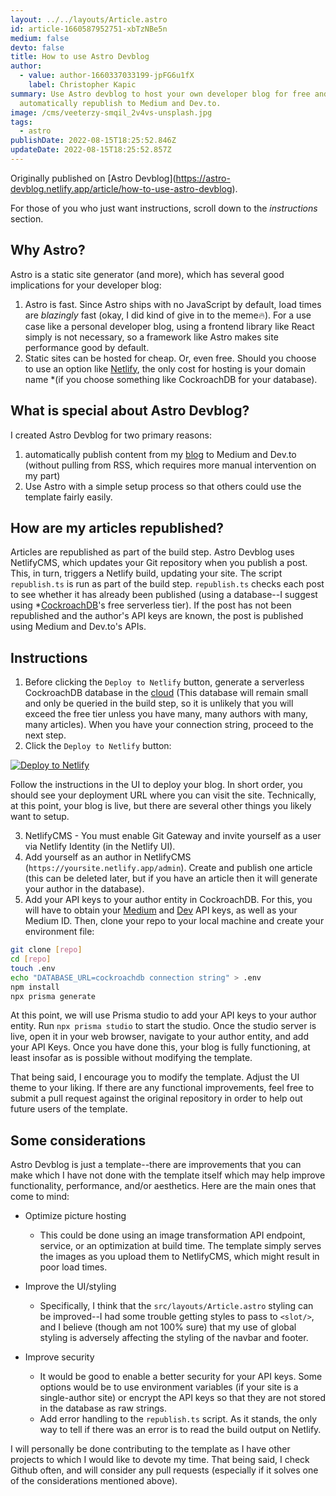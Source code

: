 ```yaml
---
layout: ../../layouts/Article.astro
id: article-1660587952751-xbTzNBe5n
medium: false
devto: false
title: How to use Astro Devblog
author:
  - value: author-1660337033199-jpFG6u1fX
    label: Christopher Kapic
summary: Use Astro devblog to host your own developer blog for free and
  automatically republish to Medium and Dev.to.
image: /cms/veeterzy-smqil_2v4vs-unsplash.jpg
tags:
  - astro
publishDate: 2022-08-15T18:25:52.846Z
updateDate: 2022-08-15T18:25:52.857Z
---
```

Originally published on \[Astro Devblog](https://astro-devblog.netlify.app/article/how-to-use-astro-devblog).

For those of you who just want instructions, scroll down to the *instructions* section.

## Why Astro?

Astro is a static site generator (and more), which has several good implications for your developer blog:

1. Astro is fast. Since Astro ships with no JavaScript by default, load times are *blazingly* fast (okay, I did kind of give in to the meme🔥). For a use case like a personal developer blog, using a frontend library like React simply is not necessary, so a framework like Astro makes site performance good by default.
2. Static sites can be hosted for cheap. Or, even free. Should you choose to use an option like [Netlify](https://netlify.com/), the only cost for hosting is your domain name *(if you choose something like CockroachDB for your database).

## What is special about Astro Devblog?

I created Astro Devblog for two primary reasons:

1. automatically publish content from my [blog](https://christopherkapic.com/) to Medium and Dev.to (without pulling from RSS, which requires more manual intervention on my part)
2. Use Astro with a simple setup process so that others could use the template fairly easily.

## How are my articles republished?

Articles are republished as part of the build step. Astro Devblog uses NetlifyCMS, which updates your Git repository when you publish a post. This, in turn, triggers a Netlify build, updating your site. The script `republish.ts` is run as part of the build step. `republish.ts` checks each post to see whether it has already been published (using a database--I suggest using *[CockroachDB](https://cockroachlabs.com)'s free serverless tier). If the post has not been republished and the author's API keys are known, the post is published using Medium and Dev.to's APIs.

## Instructions

1. Before clicking the `Deploy to Netlify` button, generate a serverless CockroachDB database in the [cloud](https://cockroachlabs.cloud/) (This database will remain small and only be queried in the build step, so it is unlikely that you will exceed the free tier unless you have many, many authors with many, many articles). When you have your connection string, proceed to the next step.
2. Click the `Deploy to Netlify` button:

<a href="https://app.netlify.com/start/deploy?repository=https://github.com/christopher-kapic/astro-devblog"><img src="https://www.netlify.com/img/deploy/button.svg" alt="Deploy to Netlify"></a>

Follow the instructions in the UI to deploy your blog. In short order, you should see your deployment URL where you can visit the site. Technically, at this point, your blog is live, but there are several other things you likely want to setup.

3. NetlifyCMS - You must enable Git Gateway and invite yourself as a user via Netlify Identity (in the Netlify UI).
4. Add yourself as an author in NetlifyCMS (`https://yoursite.netlify.app/admin`). Create and publish one article (this can be deleted later, but if you have an article then it will generate your author in the database).
5. Add your API keys to your author entity in CockroachDB. For this, you will have to obtain your [Medium](https://medium.com/) and [Dev](https://dev.to) API keys, as well as your Medium ID. Then, clone your repo to your local machine and create your environment file:

```bash
git clone [repo]
cd [repo]
touch .env
echo "DATABASE_URL=cockroachdb connection string" > .env
npm install
npx prisma generate
```

At this point, we will use Prisma studio to add your API keys to your author entity. Run `npx prisma studio` to start the studio. Once the studio server is live, open it in your web browser, navigate to your author entity, and add your API Keys. Once you have done this, your blog is fully functioning, at least insofar as is possible without modifying the template.

That being said, I encourage you to modify the template. Adjust the UI theme to your liking. If there are any functional improvements, feel free to submit a pull request against the original repository in order to help out future users of the template.

## Some considerations

Astro Devblog is just a template--there are improvements that you can make which I have not done with the template itself which may help improve functionality, performance, and/or aesthetics. Here are the main ones that come to mind:

* Optimize picture hosting

  * This could be done using an image transformation API endpoint, service, or an optimization at build time. The template simply serves the images as you upload them to NetlifyCMS, which might result in poor load times.
* Improve the UI/styling

  * Specifically, I think that the `src/layouts/Article.astro` styling can be improved--I had some trouble getting styles to pass to `<slot/>`, and I believe (though am not 100% sure) that my use of global styling is adversely affecting the styling of the navbar and footer.
* Improve security

  * It would be good to enable a better security for your API keys. Some options would be to use environment variables (if your site is a single-author site) or encrypt the API keys so that they are not stored in the database as raw strings.
  * Add error handling to the `republish.ts` script. As it stands, the only way to tell if there was an error is to read the build output on Netlify.

I will personally be done contributing to the template as I have other projects to which I would like to devote my time. That being said, I check Github often, and will consider any pull requests (especially if it solves one of the considerations mentioned above).
